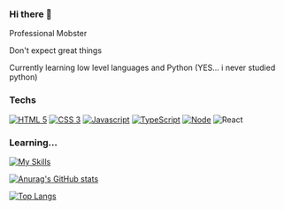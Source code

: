 ### Hi there 👋

Professional Mobster

Don't expect great things

Currently learning low level languages and Python (YES... i never studied python)

### Techs
[![HTML 5](https://img.shields.io/badge/HTML5-E34F26?style=for-the-badge&logo=html5&logoColor=white)](https://www.w3.org/standards/webdesign/htmlcss.html)
[![CSS 3](https://img.shields.io/badge/CSS3-1572B6?style=for-the-badge&logo=css3&logoColor=white)](https://www.w3.org/standards/webdesign/htmlcss.html)
[![Javascript](https://img.shields.io/badge/JAVASCRIPT-323330?style=for-the-badge&logo=javascript)](https://typescriptlang.org)
[![TypeScript](https://img.shields.io/badge/TYPESCRIPT-323330?style=for-the-badge&logo=typescript)](https://typescriptlang.org)
[![Node](https://img.shields.io/badge/Node.js-43853D?style=for-the-badge&logo=node.js&logoColor=white)](https://nodejs.org)
![React](https://img.shields.io/badge/react-%2320232a.svg?style=for-the-badge&logo=react&logoColor=%2361DAFB)

### Learning...
[![My Skills](https://skills.thijs.gg/icons?i=py,c)](https://skills.thijs.gg)

[![Anurag's GitHub stats](https://github-readme-stats.vercel.app/api?username=SerjeiMikailov&theme=dracula)](https://github.com/anuraghazra/github-readme-stats)

[![Top Langs](https://github-readme-stats.vercel.app/api/top-langs/?username=SerjeiMikailov&layout=compact&theme=dracula)](https://github.com/anuraghazra/github-readme-stats)
